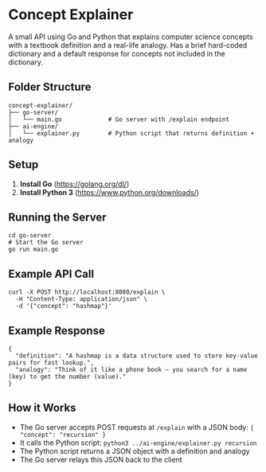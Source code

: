 # Concept Explainer

A small API using Go and Python that explains computer science concepts with a textbook definition and a real-life analogy. Has a brief hard-coded dictionary and a default response for concepts not included in the dictionary.

## Folder Structure

```
concept-explainer/
├── go-server/
│   └── main.go             # Go server with /explain endpoint
├── ai-engine/
│   └── explainer.py        # Python script that returns definition + analogy
```

## Setup

1. **Install Go** (https://golang.org/dl/)
2. **Install Python 3** (https://www.python.org/downloads/)

## Running the Server

```
cd go-server
# Start the Go server
go run main.go
```

## Example API Call

```
curl -X POST http://localhost:8080/explain \
  -H "Content-Type: application/json" \
  -d '{"concept": "hashmap"}'
```

## Example Response

```
{
  "definition": "A hashmap is a data structure used to store key-value pairs for fast lookup.",
  "analogy": "Think of it like a phone book — you search for a name (key) to get the number (value)."
}
```

## How it Works

- The Go server accepts POST requests at `/explain` with a JSON body: `{ "concept": "recursion" }`
- It calls the Python script: `python3 ../ai-engine/explainer.py recursion`
- The Python script returns a JSON object with a definition and analogy
- The Go server relays this JSON back to the client
